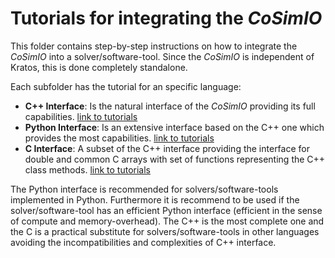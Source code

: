 # Tutorials for integrating the _CoSimIO_

This folder contains step-by-step instructions on how to integrate the _CoSimIO_ into a solver/software-tool. Since the _CoSimIO_ is independent of Kratos, this is done completely standalone.

Each subfolder has the tutorial for an specific language:
* **C++ Interface**: Is the natural interface of the _CoSimIO_ providing its full capabilities. [link to tutorials](cpp/README.md)
* **Python Interface**: Is an extensive interface based on the C++ one which provides the most capabilities. [link to tutorials](python/README.md)
* **C Interface**: A subset of the C++ interface providing the interface for double and common C arrays with set of functions representing the C++ class methods. [link to tutorials](c/README.md)

The Python interface is recommended for solvers/software-tools implemented in Python. Furthermore it is recommend to be used if the solver/software-tool has an efficient Python interface (efficient in the sense of compute and memory-overhead). The C++ is the most complete one and the C is a practical substitute for solvers/software-tools in other languages avoiding the incompatibilities and complexities of C++ interface.
